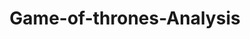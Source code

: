 ---
layout:     post
title:      Game-of-thrones-Analysis
categories: github
redirect_to: https://github.com/krunal3kapadiya/Game-of-thrones-Analysis

---